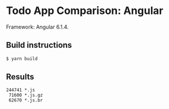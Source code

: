 # Todo App Comparison: Angular

Framework: Angular 6.1.4.

## Build instructions

```bash
$ yarn build
```

## Results

```text
244741 *.js
 71600 *.js.gz
 62670 *.js.br
```
